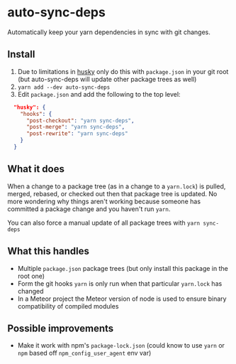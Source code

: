 # auto-sync-deps

Automatically keep your yarn dependencies in sync with git changes.

## Install

1. Due to limitations in [husky](https://github.com/typicode/husky/blob/next/DOCS.md)
   only do this with `package.json` in your git root (but auto-sync-deps will update other package trees as well)
2. `yarn add --dev auto-sync-deps`
3. Edit `package.json` and add the following to the top level:

```json
  "husky": {
    "hooks": {
      "post-checkout": "yarn sync-deps",
      "post-merge": "yarn sync-deps",
      "post-rewrite": "yarn sync-deps"
    }
  }
```

## What it does

When a change to a package tree (as in a change to a `yarn.lock`)
is pulled, merged, rebased, or checked out then that package tree is
updated. No more wondering why things aren't working because someone
has committed a package change and you haven't run `yarn`.

You can also force a manual update of all package trees with `yarn sync-deps`

## What this handles

- Multiple `package.json` package trees (but only install this package
  in the root one)
- Form the git hooks `yarn` is only run when that particular `yarn.lock` has changed
- In a Meteor project the Meteor version of node is used to ensure binary compatibility of compiled modules

## Possible improvements

- Make it work with npm's `package-lock.json` (could know to use `yarn`
  or `npm` based off `npm_config_user_agent` env var)
